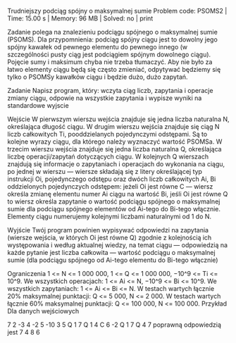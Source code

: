 Trudniejszy podciąg spójny o maksymalnej sumie
Problem code: PSOMS2 | Time: 15.00 s | Memory: 96 MB | Solved: no | print

Zadanie polega na znalezieniu podciągu spójnego o maksymalnej sumie (PSOMS). Dla przypomnienia: podciąg spójny ciągu jest to dowolny jego spójny kawałek od pewnego elementu do pewnego innego (w szczególności pusty ciąg jest podciągiem spójnym dowolnego ciągu). Pojęcie sumy i maksimum chyba nie trzeba tłumaczyć. Aby nie było za łatwo elementy ciągu będą się często zmieniać, odpytywać będziemy się tylko o PSOMSy kawałków ciągu i będzie dużo, dużo zapytań.

Zadanie
Napisz program, który: wczyta ciąg liczb, zapytania i operacje zmiany ciągu, odpowie na wszystkie zapytania i wypisze wyniki na standardowe wyjscie

Wejście
W pierwszym wierszu wejścia znajduje się jedna liczba naturalna N, określająca długość ciągu. W drugim wierszu wejścia znajduje się ciąg N liczb całkowitych Ti, pooddzielanych pojedynczymi odstępami. Są to kolejne wyrazy ciągu, dla którego należy wyznaczyć wartość PSOMSa. W trzecim wierszu wejścia znajduje się jedna liczba naturalna Q, określająca liczbę operacji/zapytań dotyczących ciągu. W kolejnych Q wierszach znajdują się informacje o zapytaniach i operacjach do wykonania na ciągu, po jednej w wierszu — wiersze składają się z litery określającej typ instrukcji Oi, pojedynczego odstępu oraz dwóch liczb całkowitych Ai, Bi oddzielonych pojedynczych odstępem: jeżeli Oi jest równe C — wiersz określa zmianę elementu numer Ai ciągu na wartość Bi, jeśli Oi jest równe Q to wiersz określa zapytanie o wartość podciągu spójnego o maksymalnej sumie dla podciągu spójnego elementów od Ai-tego do Bi-tego włącznie. Elementy ciągu numerujemy kolejnymi liczbami naturalnymi od 1 do N.

Wyjście
Twój program powinien wypisywać odpowiedzi na zapytania (wiersze wejścia, w których Oi jest równe Q) zgodnie z kolejnością ich występowania i według aktualnej wiedzy, na temat ciągu — odpowiedzią na każde pytanie jest liczba całkowita — wartość podciągu o maksymalnej sumie (dla podciągu spójnego od Ai-tego elementu do Bi-tego włącznie)

Ograniczenia
1 <= N <= 1 000 000, 1 <= Q <= 1 000 000, −10^9 <= Ti <= 10^9.
We wszystkich operacjach: 1 <= Ai <= N, −10^9 <= Bi <= 10^9.
We wszystkich zapytaniach: 1 <= Ai <= Bi <= N.
W testach wartych łącznie 20% maksymalnej punktacji: Q <= 5 000, N <= 2 000.
W testach wartych łącznie 60% maksymalnej punktacji: Q <= 100 000, N <= 100 000.
Przykład
Dla danych wejściowych

7
2 -3 4 -2 5 -10 3
5
Q 1 7
Q 1 4
C 6 -2
Q 1 7
Q 4 7
poprawną odpowiedzią jest
7
4
8
6
